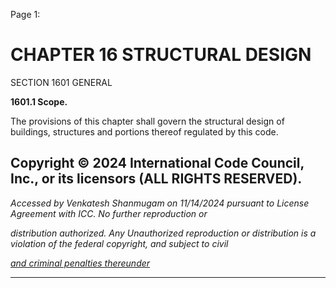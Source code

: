 Page 1:

# CHAPTER 16 STRUCTURAL DESIGN

 SECTION 1601
 GENERAL


**1601.1 Scope.**


The provisions of this chapter shall govern the structural design of buildings, structures and portions thereof regulated by
this code.

## Copyright © 2024 International Code Council, Inc., or its licensors (ALL RIGHTS RESERVED).

_Accessed by Venkatesh Shanmugam on 11/14/2024 pursuant to License Agreement with ICC. No further reproduction or_

_distribution authorized. Any Unauthorized reproduction or distribution is a violation of the federal copyright, and subject to civil_

_[and criminal penalties thereunder](http://codes.iccsafe.org/content/VACC2021P1/chapter-16-structural-design#VACC2021P1_Ch16_Sec1601)_


-----



